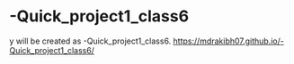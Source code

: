 # -Quick_project1_class6
y will be created as -Quick_project1_class6.
https://mdrakibh07.github.io/-Quick_project1_class6/
